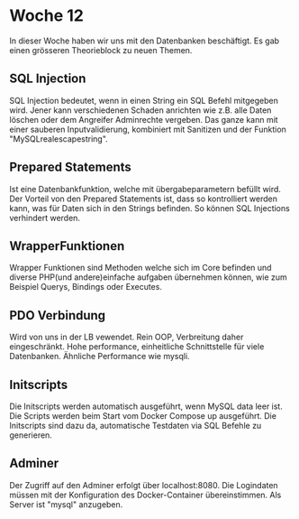 # Woche 12

In dieser Woche haben wir uns mit den Datenbanken beschäftigt. Es gab einen grösseren Theorieblock zu neuen Themen.

## SQL Injection

SQL Injection bedeutet, wenn in einen String ein SQL Befehl mitgegeben wird. Jener kann verschiedenen Schaden anrichten wie z.B. alle Daten löschen oder dem Angreifer Adminrechte vergeben.
Das ganze kann mit einer sauberen Inputvalidierung, kombiniert mit Sanitizen und der Funktion "MySQLrealescapestring".

## Prepared Statements

Ist eine Datenbankfunktion, welche mit übergabeparametern befüllt wird.
Der Vorteil von den Prepared Statements ist, dass so kontrolliert werden kann, was für Daten sich in den Strings befinden. So können SQL Injections verhindert werden.

## WrapperFunktionen

Wrapper Funktionen sind Methoden welche sich im Core befinden und diverse PHP(und andere)einfache aufgaben übernehmen können, wie zum Beispiel Querys, Bindings oder Executes.

## PDO Verbindung

Wird von uns in der LB vewendet.
Rein OOP, Verbreitung daher eingeschränkt.
Hohe performance, einheitliche Schnittstelle für viele Datenbanken. Ähnliche Performance wie mysqli.

## Initscripts

Die Initscripts werden automatisch ausgeführt, wenn MySQL data leer ist. Die Scripts werden beim Start vom Docker Compose up ausgeführt. 
Die Initscripts sind dazu da, automatische Testdaten via SQL Befehle zu generieren.

## Adminer

Der Zugriff auf den Adminer erfolgt über localhost:8080. Die Logindaten müssen mit der Konfiguration des Docker-Container übereinstimmen. Als Server ist "mysql" anzugeben.
